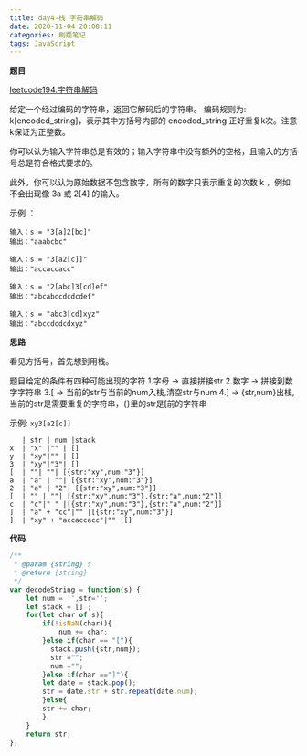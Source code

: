 ```yaml
---
title: day4-栈 字符串解码
date: 2020-11-04 20:08:11
categories: 刷题笔记
tags: JavaScript
---
```


**题目**

[leetcode194.字符串解码](https://leetcode-cn.com/problems/shortest-distance-to-a-character/)

给定一个经过编码的字符串，返回它解码后的字符串。
编码规则为: k[encoded_string]，表示其中方括号内部的 encoded_string 正好重复k次。注意k保证为正整数。

你可以认为输入字符串总是有效的；输入字符串中没有额外的空格，且输入的方括号总是符合格式要求的。

此外，你可以认为原始数据不包含数字，所有的数字只表示重复的次数 k ，例如不会出现像 3a 或 2[4] 的输入。

示例 ：

```
输入：s = "3[a]2[bc]"
输出："aaabcbc"

输入：s = "3[a2[c]]"
输出："accaccacc"

输入：s = "2[abc]3[cd]ef"
输出："abcabccdcdcdef"

输入：s = "abc3[cd]xyz"
输出："abccdcdcdxyz"
```

**思路**

看见方括号，首先想到用栈。

题目给定的条件有四种可能出现的字符
1.字母 -> 直接拼接str
2.数字 -> 拼接到数字字符串
3.[   -> 当前的str与当前的num入栈,清空str与num
4.]   -> {str,num}出栈,当前的str是需要重复的字符串，{}里的str是[前的字符串

示例: `xy3[a2[c]]`

```
   | str | num |stack
x  | "x" |"" | []
y  | "xy"|"" | []
3  | "xy"|"3"| []
[  | ""| ""| [{str:"xy",num:"3"}]
a  | "a" | ""| [{str:"xy",num:"3"}]
2  | "a" | "2"| [{str:"xy",num:"3"}]
[  | "" | ""| [{str:"xy",num:"3"},{str:"a",num:"2"}]
c  | "c"|" " |[{str:"xy",num:"3"},{str:"a",num:"2"}]
]  | "a" + "cc"|"" |[{str:"xy",num:"3"}]
]  | "xy" + "accaccacc"|"" |[]
```

**代码**

```js
/**
 * @param {string} s
 * @return {string}
 */
var decodeString = function(s) {
    let num = '',str='';
    let stack = [] ;
    for(let char of s){
        if(!isNaN(char)){
            num += char;     
        }else if(char == "["){
          stack.push({str,num});
          str ="";
          num ="";
        }else if(char =="]"){
        let date = stack.pop();
        str = date.str + str.repeat(date.num);
        }else{
        str += char;
        }
    }
    return str;
};
```
